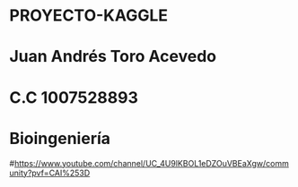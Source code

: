 # PROYECTO-KAGGLE

# Juan Andrés Toro Acevedo
# C.C 1007528893
# Bioingeniería

#https://www.youtube.com/channel/UC_4U9lKBOL1eDZOuVBEaXgw/community?pvf=CAI%253D
